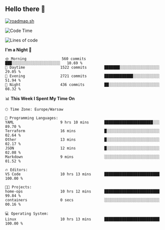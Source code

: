 ## Hello there 👋

[![roadmap.sh](https://roadmap.sh/card/wide/66979ceebf471856f5e911d3?variant=dark)](https://roadmap.sh)

<!--
**vrozaksen/vrozaksen** is a ✨ _special_ ✨ repository because its `README.md` (this file) appears on your GitHub profile.

Here are some ideas to get you started:

- 🔭 I’m currently working on ...
- 🌱 I’m currently learning ...
- 👯 I’m looking to collaborate on ...
- 🤔 I’m looking for help with ...
- 💬 Ask me about ...
- 📫 How to reach me: ...
- 😄 Pronouns: ...
- ⚡ Fun fact: ...
-->

<!--START_SECTION:waka-->
![Code Time](http://img.shields.io/badge/Code%20Time-10%20hrs%2014%20mins-blue)

![Lines of code](https://img.shields.io/badge/From%20Hello%20World%20I%27ve%20Written-341.3%20thousand%20lines%20of%20code-blue)

**I'm a Night 🦉** 

```text
🌞 Morning                560 commits         ███░░░░░░░░░░░░░░░░░░░░░░   10.69 % 
🌆 Daytime                1522 commits        ███████░░░░░░░░░░░░░░░░░░   29.05 % 
🌃 Evening                2721 commits        █████████████░░░░░░░░░░░░   51.94 % 
🌙 Night                  436 commits         ██░░░░░░░░░░░░░░░░░░░░░░░   08.32 % 
```


📊 **This Week I Spent My Time On** 

```text
🕑︎ Time Zone: Europe/Warsaw

💬 Programming Languages: 
YAML                     9 hrs 10 mins       ██████████████████████░░░   89.70 % 
Terraform                16 mins             █░░░░░░░░░░░░░░░░░░░░░░░░   02.64 % 
Other                    13 mins             █░░░░░░░░░░░░░░░░░░░░░░░░   02.17 % 
JSON                     12 mins             █░░░░░░░░░░░░░░░░░░░░░░░░   02.08 % 
Markdown                 9 mins              ░░░░░░░░░░░░░░░░░░░░░░░░░   01.52 % 

🔥 Editors: 
VS Code                  10 hrs 13 mins      █████████████████████████   100.00 % 

🐱‍💻 Projects: 
home-ops                 10 hrs 12 mins      █████████████████████████   99.84 % 
containers               0 secs              ░░░░░░░░░░░░░░░░░░░░░░░░░   00.16 % 

💻 Operating System: 
Linux                    10 hrs 13 mins      █████████████████████████   100.00 % 
```


<!--END_SECTION:waka-->